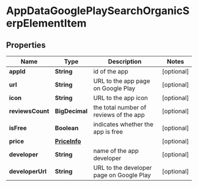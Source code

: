 

# AppDataGooglePlaySearchOrganicSerpElementItem


## Properties

| Name | Type | Description | Notes |
|------------ | ------------- | ------------- | -------------|
|**appId** | **String** | id of the app |  [optional] |
|**url** | **String** | URL to the app page on Google Play |  [optional] |
|**icon** | **String** | URL to the app icon |  [optional] |
|**reviewsCount** | **BigDecimal** | the total number of reviews of the app |  [optional] |
|**isFree** | **Boolean** | indicates whether the app is free |  [optional] |
|**price** | [**PriceInfo**](PriceInfo.md) |  |  [optional] |
|**developer** | **String** | name of the app developer |  [optional] |
|**developerUrl** | **String** | URL to the developer page on Google Play |  [optional] |




